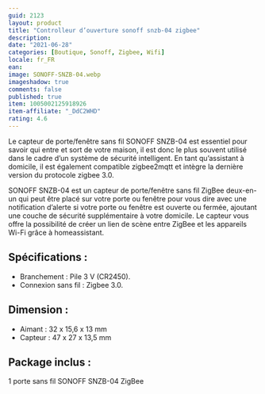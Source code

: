 ```yaml
---
guid: 2123
layout: product
title: "Controlleur d’ouverture sonoff snzb-04 zigbee"
description:
date: "2021-06-28"
categories: [Boutique, Sonoff, Zigbee, Wifi]
locale: fr_FR
ean:
image: SONOFF-SNZB-04.webp
imageshadow: true
comments: false
published: true
item: 1005002125918926
item-affiliate: "_DdC2WHD"
rating: 4.6
---
```


Le capteur de porte/fenêtre sans fil SONOFF SNZB-04 est essentiel pour savoir qui entre et sort de votre maison, il est donc le plus souvent utilisé dans le cadre d’un système de sécurité intelligent. En tant qu’assistant à domicile, il est également compatible zigbee2mqtt et intègre la dernière version du protocole zigbee 3.0.

SONOFF SNZB-04 est un capteur de porte/fenêtre sans fil ZigBee deux-en-un qui peut être placé sur votre porte ou fenêtre pour vous dire avec une notification d’alerte si votre porte ou fenêtre est ouverte ou fermée, ajoutant une couche de sécurité supplémentaire à votre domicile. Le capteur vous offre la possibilité de créer un lien de scène entre ZigBee et les appareils Wi-Fi grâce à homeassistant.

## Spécifications :
- Branchement : Pile 3 V (CR2450).
- Connexion sans fil : Zigbee 3.0.

## Dimension :
- Aimant : 32 x 15,6 x 13 mm
- Capteur : 47 x 27 x 13,5 mm

## Package inclus :
1 porte sans fil SONOFF SNZB-04 ZigBee
